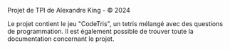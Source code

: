Projet de TPI de Alexandre King - © 2024

Le projet contient le jeu "CodeTris", un tetris mélangé avec des questions de programmation. Il est également possible de trouver toute la documentation concernant le projet.
